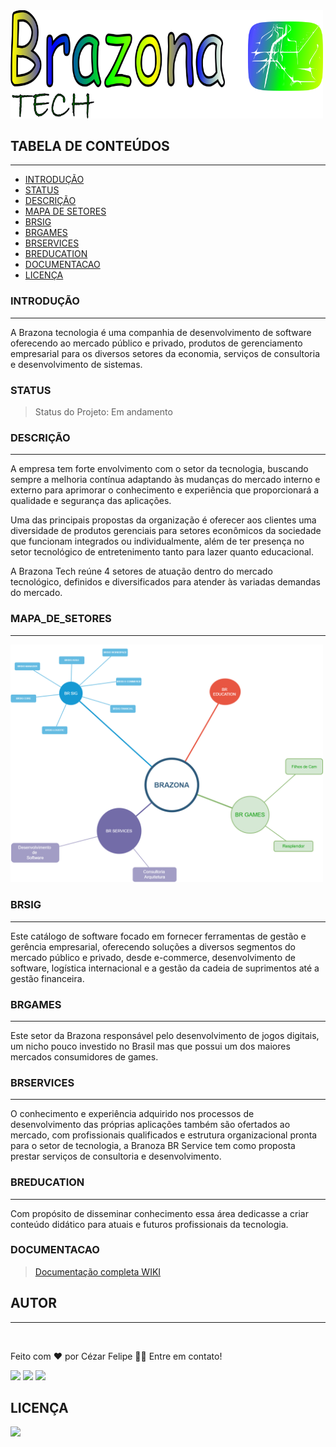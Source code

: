 <img src="./profile/assets/brazona 800x276-v2.png" width="500px;"/>

## TABELA DE CONTEÚDOS
---

 <!--ts-->
   * [INTRODUÇÃO](#INTRODUÇÃO)
   * [STATUS](#STATUS)
   * [DESCRIÇÃO](#DESCRIÇÃO)
   * [MAPA DE SETORES](#MAPA_DE_SETORES)
   * [BRSIG](#BRSIG)
   * [BRGAMES](#BRGAMES)
   * [BRSERVICES](#BRSERVICES)
   * [BREDUCATION](#BREDUCATION)
   * [DOCUMENTACAO](#DOCUMENTACAO)
   * [LICENÇA](#LICENÇA)
<!--te-->

### INTRODUÇÃO
---

A Brazona tecnologia é uma companhia de desenvolvimento de software oferecendo ao mercado público e privado, produtos de gerenciamento empresarial para os diversos setores da economia, serviços de consultoria e desenvolvimento de sistemas.

### STATUS

> Status do Projeto: Em andamento

### DESCRIÇÃO
---

A empresa tem forte envolvimento com o setor da tecnologia, buscando sempre a melhoria contínua adaptando às mudanças do mercado interno e externo para aprimorar o conhecimento e experiência que proporcionará a qualidade e segurança das aplicações.

Uma das principais propostas da organização é oferecer aos clientes uma diversidade de produtos gerenciais para setores econômicos da sociedade que funcionam integrados ou individualmente, além de ter presença no setor tecnológico de entretenimento tanto para lazer quanto educacional.

A Brazona Tech reúne 4 setores de atuação dentro do mercado tecnológico, definidos e  diversificados para atender às variadas demandas do mercado.


### MAPA_DE_SETORES
---

<img src="./profile/assets/Mapa_Setores_Brazona_Tech.png" width="500px;"/>

### BRSIG
---

Este catálogo de software focado em fornecer ferramentas de gestão e gerência empresarial, oferecendo soluções a diversos segmentos do mercado público e privado, desde e-commerce, desenvolvimento de software, logística internacional e a gestão da cadeia de suprimentos até a gestão financeira.

### BRGAMES
---

Este setor da Brazona responsável pelo desenvolvimento de jogos digitais, um nicho pouco investido no Brasil mas que possui um dos maiores mercados consumidores de games.

### BRSERVICES
---

O conhecimento e experiência adquirido nos processos de desenvolvimento das próprias aplicações também são ofertados ao mercado, com profissionais qualificados e estrutura organizacional pronta para o setor de tecnologia, a Branoza BR Service tem como proposta prestar serviços de consultoria e desenvolvimento.

### BREDUCATION
---

Com propósito de disseminar conhecimento essa área dedicasse a criar conteúdo didático para atuais e futuros profissionais da tecnologia.

### DOCUMENTACAO

> [Documentação completa WIKI](https://github.com/brazona/.github/wiki)

## **AUTOR**
---

<img style="border-radius: 50%;" src="https://avatars.githubusercontent.com/u/29206101?v=4" width="100px;" alt=""/>

Feito com ❤️ por Cézar Felipe 👋🏽 Entre em contato!

 <a href="https://www.instagram.com/cezar_felpis/" target="_blank"><img src="https://img.shields.io/badge/-Instagram-%23E4405F?style=for-the-badge&logo=instagram&logoColor=white" target="_blank"></a>
  <a href = "mailto:cezarfelipe2008@outlook.com"><img src="https://img.shields.io/badge/-Gmail-%23333?style=for-the-badge&logo=gmail&logoColor=white" target="_blank"></a>
  <a href="https://www.linkedin.com/in/cezarfelipedasilva/" target="_blank"><img src="https://img.shields.io/badge/-LinkedIn-%230077B5?style=for-the-badge&logo=linkedin&logoColor=white" target="_blank"></a> 
    
## LICENÇA
<a href="https://github.com/CezarFelipe/micro-service-springcloud/blob/main/LICENSE" target="_blank"><img src="https://img.shields.io/badge/license-MIT-green" target="_blank"></a>

<!--


**Here are some ideas to get you started:**

🙋‍♀️ A short introduction - what is your organization all about?
🌈 Contribution guidelines - how can the community get involved?
👩‍💻 Useful resources - where can the community find your docs? Is there anything else the community should know?
🍿 Fun facts - what does your team eat for breakfast?
🧙 Remember, you can do mighty things with the power of [Markdown](https://docs.github.com/github/writing-on-github/getting-started-with-writing-and-formatting-on-github/basic-writing-and-formatting-syntax)
-->
